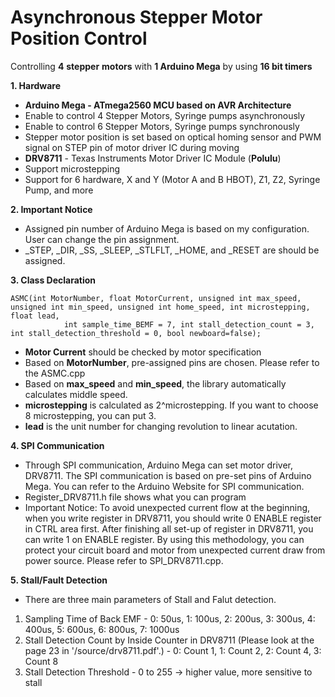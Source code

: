 # Asynchronous Stepper Motor Position Control
Controlling __4__ __stepper__ __motors__ with **1 Arduino Mega** by using **16 bit timers**

**1. Hardware**
- **Arduino Mega - ATmega2560 MCU based on AVR Architecture**
- Enable to control 4 Stepper Motors, Syringe pumps asynchronously
- Enable to control 6 Stepper Motors, Syringe pumps synchronously
- Stepper motor position is set based on optical homing sensor and PWM signal on STEP pin of motor driver IC during moving
- __DRV8711__ - Texas Instruments Motor Driver IC Module (**Polulu**)
- Support microstepping
- Support for 6 hardware, X and Y (Motor A and B HBOT), Z1, Z2, Syringe Pump, and more 


**2. Important Notice**
- Assigned pin number of Arduino Mega is based on my configuration. User can change the pin assignment.
- _STEP, _DIR, _SS, _SLEEP, _STLFLT, _HOME, and _RESET are should be assigned.


**3. Class Declaration**
    
    ASMC(int MotorNumber, float MotorCurrent, unsigned int max_speed, unsigned int min_speed, unsigned int home_speed, int microstepping, float lead,
                int sample_time_BEMF = 7, int stall_detection_count = 3, int stall_detection_threshold = 0, bool newboard=false);
 

- **Motor Current** should be checked by motor specification
- Based on **MotorNumber**, pre-assigned pins are chosen. Please refer to the ASMC.cpp
- Based on **max_speed** and **min_speed**, the library automatically calculates middle speed.
- **microstepping** is calculated as 2^microstepping. If you want to choose 8 microstepping, you can put 3.
- **lead** is the unit number for changing revolution to linear acutation.


**4. SPI Communication**

- Through SPI communication, Arduino Mega can set motor driver, DRV8711. The SPI communication is based on pre-set pins of Arduino Mega.
You can refer to the Arduino Website for SPI communication.
- Register_DRV8711.h file shows what you can program
- Important Notice: To avoid unexpected current flow at the beginning, when you write register in DRV8711, you should write 0 ENABLE register in CTRL area first.
After finishing all set-up of register in DRV8711, you can write 1 on ENABLE register.
By using this methodology, you can protect your circuit board and motor from unexpected current draw from power source.
Please refer to SPI_DRV8711.cpp.


**5. Stall/Fault Detection**

- There are three main parameters of Stall and Falut detection.
1) Sampling Time of Back EMF - 0: 50us, 1: 100us, 2: 200us, 3: 300us, 4: 400us, 5: 600us, 6: 800us, 7: 1000us
2) Stall Detection Count by Inside Counter in DRV8711 (Please look at the page 23 in '/source/drv8711.pdf'.) - 0: Count 1, 1: Count 2, 2: Count 4, 3: Count 8 
3) Stall Detection Threshold - 0 to 255 -> higher value, more sensitive to stall

